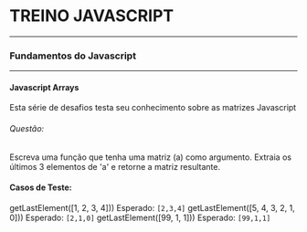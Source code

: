 # TREINO JAVASCRIPT #
---
### Fundamentos do Javascript ###
---
#### Javascript Arrays
Esta série de desafios testa seu conhecimento sobre as matrizes Javascript
###### Questão:
Escreva uma função que tenha uma matriz (a) como argumento. Extraia os últimos 3 elementos de 'a' e retorne a matriz resultante.
#### Casos de Teste:

getLastElement([1, 2, 3, 4]))
Esperado: `[2,3,4]`
getLastElement([5, 4, 3, 2, 1, 0]))
Esperado: `[2,1,0]`
getLastElement([99, 1, 1]))
Esperado: `[99,1,1]`